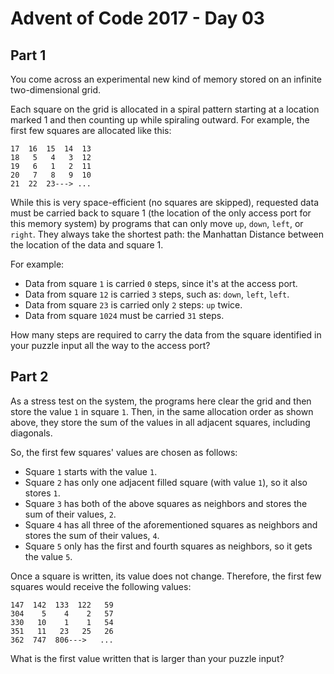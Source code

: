 # Advent of Code 2017 - Day 03

## Part 1
You come across an experimental new kind of memory stored on an infinite
two-dimensional grid.

Each square on the grid is allocated in a spiral pattern starting at a
location marked 1 and then counting up while spiraling outward.
For example, the first few squares are allocated like this:

```
17  16  15  14  13
18   5   4   3  12
19   6   1   2  11
20   7   8   9  10
21  22  23---> ...
```

While this is very space-efficient (no squares are skipped),
requested data must be carried back to square 1
(the location of the only access port for this memory system) by programs that
can only move `up`, `down`, `left`, or `right`.
They always take the shortest path: the Manhattan Distance between the
location of the data and square 1.

For example:  
- Data from square `1` is carried `0` steps, since it's at the access port.
- Data from square `12` is carried `3` steps, such as: `down`, `left`, `left`.
- Data from square `23` is carried only `2` steps: `up` twice.
- Data from square `1024` must be carried `31` steps.

How many steps are required to carry the data from the square identified in
your puzzle input all the way to the access port?


## Part 2
As a stress test on the system, the programs here clear the grid and then store
the value `1` in square `1`.
Then, in the same allocation order as shown above, they store the sum of the
values in all adjacent squares, including diagonals.

So, the first few squares' values are chosen as follows:  
- Square `1` starts with the value `1`.
- Square `2` has only one adjacent filled square (with value `1`),
  so it also stores `1`.
- Square `3` has both of the above squares as neighbors and stores the sum of
	their values, `2`.
- Square `4` has all three of the aforementioned squares as neighbors and
  stores the sum of their values, `4`.
- Square `5` only has the first and fourth squares as neighbors,
  so it gets the value `5`.

Once a square is written, its value does not change.
Therefore, the first few squares would receive the following values:

```
147  142  133  122   59
304    5    4    2   57
330   10    1    1   54
351   11   23   25   26
362  747  806--->   ...
```

What is the first value written that is larger than your puzzle input?
